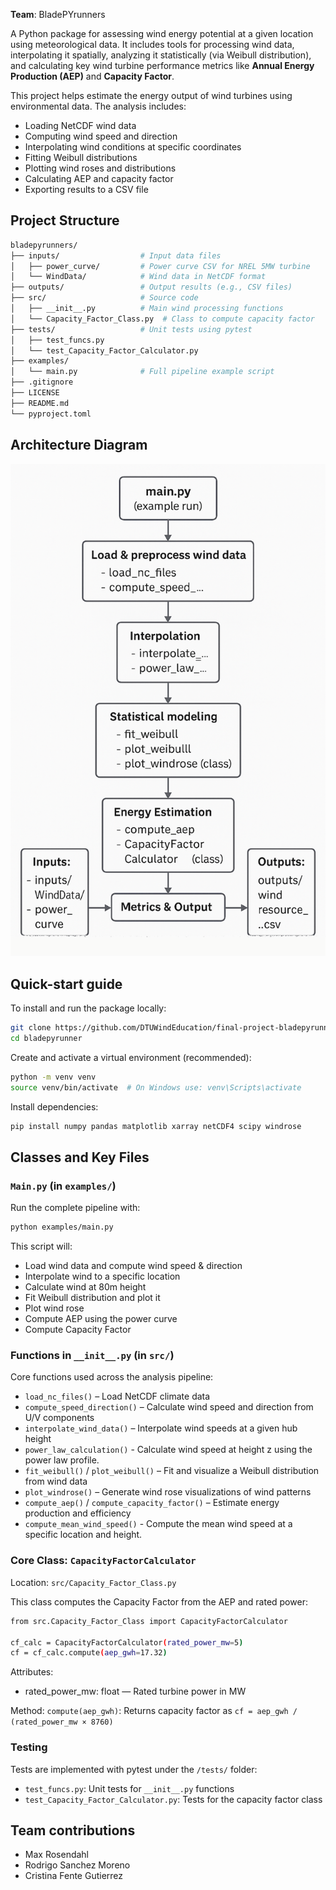 **Team**: BladePYrunners 

A Python package for assessing wind energy potential at a given location using meteorological data. It includes tools for processing wind data, interpolating it spatially, analyzing it statistically (via Weibull distribution), and calculating key wind turbine performance metrics like **Annual Energy Production (AEP)** and **Capacity Factor**.

This project helps estimate the energy output of wind turbines using environmental data. The analysis includes:

- Loading NetCDF wind data
- Computing wind speed and direction
- Interpolating wind conditions at specific coordinates
- Fitting Weibull distributions
- Plotting wind roses and distributions
- Calculating AEP and capacity factor
- Exporting results to a CSV file

## Project Structure

```bash
bladepyrunners/
├── inputs/                  # Input data files
│   ├── power_curve/         # Power curve CSV for NREL 5MW turbine
│   └── WindData/            # Wind data in NetCDF format
├── outputs/                 # Output results (e.g., CSV files)
├── src/                     # Source code
│   ├── __init__.py          # Main wind processing functions
│   └── Capacity_Factor_Class.py  # Class to compute capacity factor
├── tests/                   # Unit tests using pytest
│   ├── test_funcs.py
│   └── test_Capacity_Factor_Calculator.py
├── examples/
│   └── main.py              # Full pipeline example script
├── .gitignore
├── LICENSE
├── README.md
└── pyproject.toml
```
## Architecture Diagram
![Bladepyrunner Architecture](inputs/BladepyrunnersArchitecture.png)

## Quick-start guide

To install and run the package locally: 

```bash
git clone https://github.com/DTUWindEducation/final-project-bladepyrunner.git
cd bladepyrunner
``` 
Create and activate a virtual environment (recommended):

```bash
python -m venv venv
source venv/bin/activate  # On Windows use: venv\Scripts\activate
```

Install dependencies:
```bash
pip install numpy pandas matplotlib xarray netCDF4 scipy windrose
```

## Classes and Key Files
### `Main.py` (in `examples/`)
Run the complete pipeline with:

```bash
python examples/main.py
```
This script will:

- Load wind data and compute wind speed & direction
- Interpolate wind to a specific location
- Calculate wind at 80m height
- Fit Weibull distribution and plot it
- Plot wind rose
- Compute AEP using the power curve
- Compute Capacity Factor

### Functions in `__init__.py` (in `src/`) 

Core functions used across the analysis pipeline:

- `load_nc_files()` – Load NetCDF climate data  
- `compute_speed_direction()` – Calculate wind speed and direction from U/V components  
- `interpolate_wind_data()` – Interpolate wind speeds at a given hub height 
- `power_law_calculation()` - Calculate wind speed at height z using the power law profile.
- `fit_weibull()` / `plot_weibull()` – Fit and visualize a Weibull distribution from wind data 
- `plot_windrose()` – Generate wind rose visualizations of wind patterns 
- `compute_aep()` / `compute_capacity_factor()` – Estimate energy production and efficiency  
- `compute_mean_wind_speed()` - Compute the mean wind speed at a specific location and height.

### Core Class: `CapacityFactorCalculator`
Location: `src/Capacity_Factor_Class.py`

This class computes the Capacity Factor from the AEP and rated power:
```bash
from src.Capacity_Factor_Class import CapacityFactorCalculator

cf_calc = CapacityFactorCalculator(rated_power_mw=5)
cf = cf_calc.compute(aep_gwh=17.32)
```
Attributes:
- rated_power_mw: float — Rated turbine power in MW

Method:
`compute(aep_gwh)`: Returns capacity factor as `cf = aep_gwh / (rated_power_mw × 8760)`

### Testing
Tests are implemented with pytest under the `/tests/` folder:

- `test_funcs.py`: Unit tests for `__init__.py` functions
- `test_Capacity_Factor_Calculator.py`: Tests for the capacity factor class

## Team contributions

- Max Rosendahl
- Rodrigo Sanchez Moreno
- Cristina Fente Gutierrez


